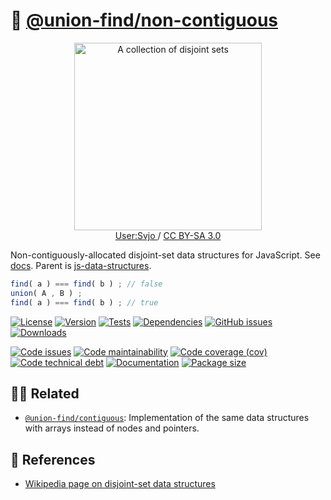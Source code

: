:rice_ball: [@union-find/non-contiguous](https://union-find.github.io/non-contiguous)
==

<p align="center">
<a href="https://commons.wikimedia.org/wiki/File:Disjoint_sets.svg">
<img alt="A collection of disjoint sets" src="https://upload.wikimedia.org/wikipedia/commons/a/a9/Disjoint_sets.svg" width="300">
</a><br/>
<a href="https://commons.wikimedia.org/w/index.php?title=User:Svjo">
User:Svjo
</a>
/
<a href="https://creativecommons.org/licenses/by-sa/3.0">CC BY-SA 3.0</a>
</p>


Non-contiguously-allocated disjoint-set data structures for JavaScript.
See [docs](https://union-find.github.io/non-contiguous/index.html).
Parent is
[js-data-structures](https://github.com/make-github-pseudonymous-again/js-data-structures).

```js
find( a ) === find( b ) ; // false
union( A , B ) ;
find( a ) === find( b ) ; // true
```

[![License](https://img.shields.io/github/license/union-find/non-contiguous.svg)](https://raw.githubusercontent.com/union-find/non-contiguous/main/LICENSE)
[![Version](https://img.shields.io/npm/v/@union-find/non-contiguous.svg)](https://www.npmjs.org/package/@union-find/non-contiguous)
[![Tests](https://img.shields.io/github/actions/workflow/status/union-find/non-contiguous/ci.yml?branch=main&event=push&label=tests)](https://github.com/union-find/non-contiguous/actions/workflows/ci.yml?query=branch:main)
[![Dependencies](https://img.shields.io/librariesio/github/union-find/non-contiguous.svg)](https://github.com/union-find/non-contiguous/network/dependencies)
[![GitHub issues](https://img.shields.io/github/issues/union-find/non-contiguous.svg)](https://github.com/union-find/non-contiguous/issues)
[![Downloads](https://img.shields.io/npm/dm/@union-find/non-contiguous.svg)](https://www.npmjs.org/package/@union-find/non-contiguous)

[![Code issues](https://img.shields.io/codeclimate/issues/union-find/non-contiguous.svg)](https://codeclimate.com/github/union-find/non-contiguous/issues)
[![Code maintainability](https://img.shields.io/codeclimate/maintainability/union-find/non-contiguous.svg)](https://codeclimate.com/github/union-find/non-contiguous/trends/churn)
[![Code coverage (cov)](https://img.shields.io/codecov/c/gh/union-find/non-contiguous/main.svg)](https://codecov.io/gh/union-find/non-contiguous)
[![Code technical debt](https://img.shields.io/codeclimate/tech-debt/union-find/non-contiguous.svg)](https://codeclimate.com/github/union-find/non-contiguous/trends/technical_debt)
[![Documentation](https://union-find.github.io/non-contiguous/badge.svg)](https://union-find.github.io/non-contiguous/source.html)
[![Package size](https://img.shields.io/bundlephobia/minzip/@union-find/non-contiguous)](https://bundlephobia.com/result?p=@union-find/non-contiguous)

## :dancing_women: Related

  - [`@union-find/contiguous`](https://github.com/union-find/contiguous):
    Implementation of the same data structures with arrays instead of nodes and
    pointers.

## :scroll: References

  - [Wikipedia page on disjoint-set data structures](https://en.wikipedia.org/wiki/Disjoint-set_data_structure)
